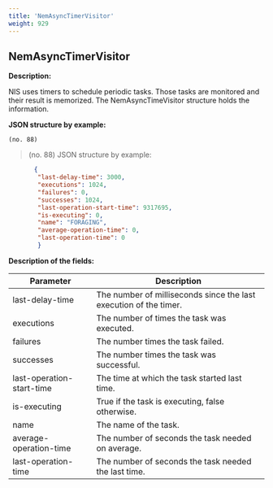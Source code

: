 ```yaml
---
title: 'NemAsyncTimerVisitor'
weight: 929
---
```


 
## NemAsyncTimerVisitor 
**Description:**
 
NIS uses timers to schedule periodic tasks. Those tasks are monitored and their result is memorized. The NemAsyncTimeVisitor structure holds the information.

 
**JSON structure by example:**

`(no. 88) `

>    (no. 88) JSON structure by example:

 
```json
       {
        "last-delay-time": 3000,
        "executions": 1024,
        "failures": 0,
        "successes": 1024,
        "last-operation-start-time": 9317695,
        "is-executing": 0,
        "name": "FORAGING",
        "average-operation-time": 0,
        "last-operation-time": 0
        }
``` 
**Description of the fields:**
 

| Parameter | Description |
|------|------|
| last-delay-time | The number of milliseconds since the last execution of the timer. |
| executions | The number of times the task was executed. |
| failures | The number times the task failed. |
| successes | The number times the task was successful. |
| last-operation-start-time | The time at which the task started last time. |
| is-executing | True if the task is executing, false otherwise. |
| name | The name of the task. |
| average-operation-time | The number of seconds the task needed on average. |
| last-operation-time | The number of seconds the task needed the last time. |

 
